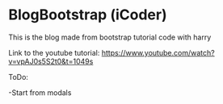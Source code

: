 # BlogBootstrap (iCoder)
This is the blog made from bootstrap tutorial code with harry

Link to the youtube tutorial:
https://www.youtube.com/watch?v=vpAJ0s5S2t0&t=1049s

ToDo:

-Start from modals
